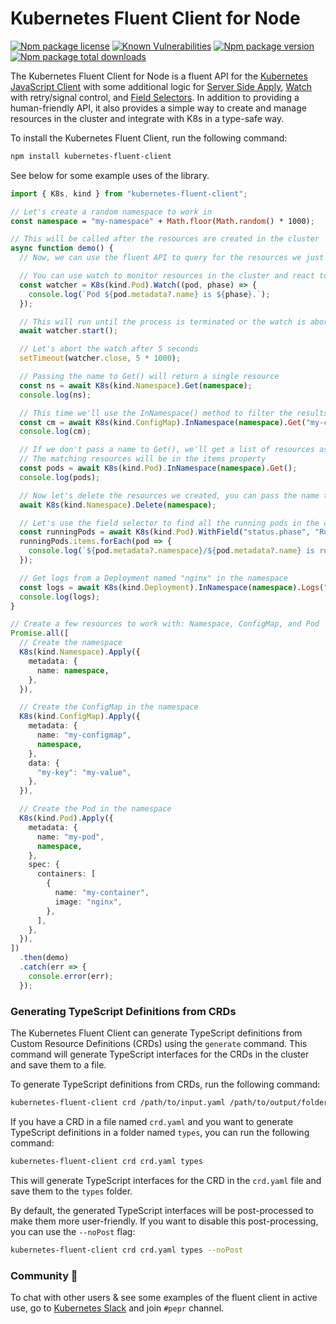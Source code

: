 # Kubernetes Fluent Client for Node

[![Npm package license](https://badgen.net/npm/license/kubernetes-fluent-client)](https://npmjs.com/package/kubernetes-fluent-client)
[![Known Vulnerabilities](https://snyk.io/test/npm/kubernetes-fluent-client/badge.svg)](https://snyk.io/advisor/npm-package/kubernetes-fluent-client)
[![Npm package version](https://badgen.net/npm/v/kubernetes-fluent-client)](https://npmjs.com/package/kubernetes-fluent-client)
[![Npm package total downloads](https://badgen.net/npm/dt/kubernetes-fluent-client)](https://npmjs.com/package/kubernetes-fluent-client)

The Kubernetes Fluent Client for Node is a fluent API for the [Kubernetes JavaScript Client](https://github.com/kubernetes-client/javascript) with some additional logic for [Server Side Apply](https://kubernetes.io/docs/reference/using-api/server-side-apply/), [Watch](https://kubernetes.io/docs/reference/using-api/api-concepts/#efficient-detection-of-changes) with retry/signal control, and [Field Selectors](https://kubernetes.io/docs/concepts/overview/working-with-objects/field-selectors/). In addition to providing a human-friendly API, it also provides a simple way to create and manage resources in the cluster and integrate with K8s in a type-safe way.

To install the Kubernetes Fluent Client, run the following command:

```bash
npm install kubernetes-fluent-client
```

See below for some example uses of the library.

```typescript
import { K8s, kind } from "kubernetes-fluent-client";

// Let's create a random namespace to work in
const namespace = "my-namespace" + Math.floor(Math.random() * 1000);

// This will be called after the resources are created in the cluster
async function demo() {
  // Now, we can use the fluent API to query for the resources we just created

  // You can use watch to monitor resources in the cluster and react to changes
  const watcher = K8s(kind.Pod).Watch((pod, phase) => {
    console.log(`Pod ${pod.metadata?.name} is ${phase}.`);
  });

  // This will run until the process is terminated or the watch is aborted
  await watcher.start();

  // Let's abort the watch after 5 seconds
  setTimeout(watcher.close, 5 * 1000);

  // Passing the name to Get() will return a single resource
  const ns = await K8s(kind.Namespace).Get(namespace);
  console.log(ns);

  // This time we'll use the InNamespace() method to filter the results by namespace and name
  const cm = await K8s(kind.ConfigMap).InNamespace(namespace).Get("my-configmap");
  console.log(cm);

  // If we don't pass a name to Get(), we'll get a list of resources as KubernetesListObject
  // The matching resources will be in the items property
  const pods = await K8s(kind.Pod).InNamespace(namespace).Get();
  console.log(pods);

  // Now let's delete the resources we created, you can pass the name to Delete() or the resource itself
  await K8s(kind.Namespace).Delete(namespace);

  // Let's use the field selector to find all the running pods in the cluster
  const runningPods = await K8s(kind.Pod).WithField("status.phase", "Running").Get();
  runningPods.items.forEach(pod => {
    console.log(`${pod.metadata?.namespace}/${pod.metadata?.name} is running`);
  });

  // Get logs from a Deployment named "nginx" in the namespace
  const logs = await K8s(kind.Deployment).InNamespace(namespace).Logs("nginx");
  console.log(logs);
}

// Create a few resources to work with: Namespace, ConfigMap, and Pod
Promise.all([
  // Create the namespace
  K8s(kind.Namespace).Apply({
    metadata: {
      name: namespace,
    },
  }),

  // Create the ConfigMap in the namespace
  K8s(kind.ConfigMap).Apply({
    metadata: {
      name: "my-configmap",
      namespace,
    },
    data: {
      "my-key": "my-value",
    },
  }),

  // Create the Pod in the namespace
  K8s(kind.Pod).Apply({
    metadata: {
      name: "my-pod",
      namespace,
    },
    spec: {
      containers: [
        {
          name: "my-container",
          image: "nginx",
        },
      ],
    },
  }),
])
  .then(demo)
  .catch(err => {
    console.error(err);
  });
```

### Generating TypeScript Definitions from CRDs

The Kubernetes Fluent Client can generate TypeScript definitions from Custom Resource Definitions (CRDs) using the `generate` command. This command will generate TypeScript interfaces for the CRDs in the cluster and save them to a file.

To generate TypeScript definitions from CRDs, run the following command:

```bash
kubernetes-fluent-client crd /path/to/input.yaml /path/to/output/folder
```

If you have a CRD in a file named `crd.yaml` and you want to generate TypeScript definitions in a folder named `types`, you can run the following command:

```bash
kubernetes-fluent-client crd crd.yaml types
```

This will generate TypeScript interfaces for the CRD in the `crd.yaml` file and save them to the `types` folder.

By default, the generated TypeScript interfaces will be post-processed to make them more user-friendly. If you want to disable this post-processing, you can use the `--noPost` flag:

```bash
kubernetes-fluent-client crd crd.yaml types --noPost
```

### Community 🦄

To chat with other users & see some examples of the fluent client in active use, go to [Kubernetes Slack](https://communityinviter.com/apps/kubernetes/community) and join `#pepr` channel.
